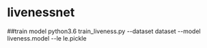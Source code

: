 # livenessnet

##train model
  python3.6 train_liveness.py --dataset dataset --model liveness.model --le le.pickle
